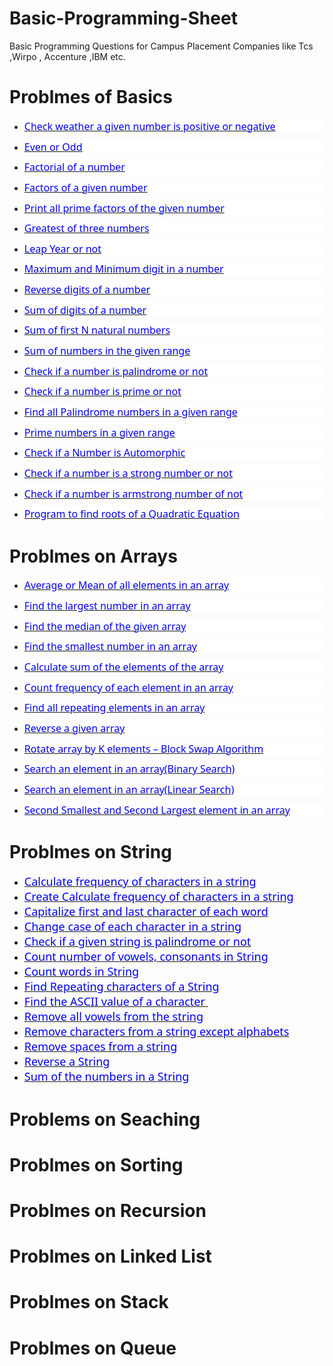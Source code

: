 # Basic-Programming-Sheet
Basic Programming Questions for Campus Placement Companies like Tcs ,Wirpo , Accenture ,IBM etc.

<h1>Problmes of Basics</h1>

<ul style="margin-bottom:0cm;margin-top:0cm;" type="disc">
    <li style='margin-top:3.0pt;margin-right:0cm;margin-bottom:8.0pt;margin-left:0cm;line-height:normal;font-size:15px;font-family:"Calibri",sans-serif;color:#24292F;background:white;'><span style='font-size:16px;font-family:"Segoe UI",sans-serif;'><a href="https://github.com/vishnu9701/Basic-Programming-Sheet/blob/main/Basic%20Questions%20on%20Number/Check%20weather%20a%20given%20number%20is%20positive%20or%20negative.cpp" title="Check weather a given number is positive or negative.cpp"><span style="color:blue;">Check weather a given number is positive or negative</span></a></span></li>
    <li style='margin-top:3.0pt;margin-right:0cm;margin-bottom:8.0pt;margin-left:0cm;line-height:normal;font-size:15px;font-family:"Calibri",sans-serif;color:#24292F;background:white;'><span style='font-size:16px;font-family:"Segoe UI",sans-serif;'><a href="https://github.com/vishnu9701/Basic-Programming-Sheet/blob/main/Basic%20Questions%20on%20Number/Even%20or%20Odd.cpp" title="Even or Odd.cpp"><span style="color:blue;">Even or Odd</span></a></span></li>
    <li style='margin-top:3.0pt;margin-right:0cm;margin-bottom:8.0pt;margin-left:0cm;line-height:normal;font-size:15px;font-family:"Calibri",sans-serif;color:#24292F;background:white;'><span style='font-size:16px;font-family:"Segoe UI",sans-serif;'><a href="https://github.com/vishnu9701/Basic-Programming-Sheet/blob/main/Basic%20Questions%20on%20Number/Factorial%20of%20a%20number.cpp" title="Factorial of a number.cpp"><span style="color:blue;">Factorial of a number</span></a></span></li>
    <li style='margin-top:3.0pt;margin-right:0cm;margin-bottom:8.0pt;margin-left:0cm;line-height:normal;font-size:15px;font-family:"Calibri",sans-serif;color:#24292F;background:white;'><span style='font-size:16px;font-family:"Segoe UI",sans-serif;'><a href="https://github.com/vishnu9701/Basic-Programming-Sheet/blob/main/Basic%20Questions%20on%20Number/Factors%20of%20a%20given%20number.cpp" title="Factors of a given number.cpp"><span style="color:blue;">Factors of a given number</span></a></span></li>
    <li style='margin-top:3.0pt;margin-right:0cm;margin-bottom:8.0pt;margin-left:0cm;line-height:normal;font-size:15px;font-family:"Calibri",sans-serif;color:#24292F;background:white;'><span style='font-size:16px;font-family:"Segoe UI",sans-serif;'><a href="https://github.com/vishnu9701/Basic-Programming-Sheet/blob/main/Basic%20Questions%20on%20Number/Print%20all%20prime%20factors%20of%20the%20given%20number.cpp" title="Print all prime factors of the given number.cpp"><span style="color:blue;">Print all prime factors of the given number</span></a></span></li>
    <li style='margin-top:3.0pt;margin-right:0cm;margin-bottom:8.0pt;margin-left:0cm;line-height:normal;font-size:15px;font-family:"Calibri",sans-serif;color:#24292F;background:white;'><span style='font-size:16px;font-family:"Segoe UI",sans-serif;'><a href="https://github.com/vishnu9701/Basic-Programming-Sheet/blob/main/Basic%20Questions%20on%20Number/Greatest%20of%20three%20numbers.cpp" title="Greatest of three numbers.cpp"><span style="color:blue;">Greatest of three numbers</span></a></span></li>
    <li style='margin-top:3.0pt;margin-right:0cm;margin-bottom:8.0pt;margin-left:0cm;line-height:normal;font-size:15px;font-family:"Calibri",sans-serif;color:#24292F;background:white;'><span style='font-size:16px;font-family:"Segoe UI",sans-serif;'><a href="https://github.com/vishnu9701/Basic-Programming-Sheet/blob/main/Basic%20Questions%20on%20Number/Leap%20Year%20or%20not.cpp" title="Leap Year or not.cpp"><span style="color:blue;">Leap Year or not</span></a></span></li>
    <li style='margin-top:3.0pt;margin-right:0cm;margin-bottom:8.0pt;margin-left:0cm;line-height:normal;font-size:15px;font-family:"Calibri",sans-serif;color:#24292F;background:white;'><span style='font-size:16px;font-family:"Segoe UI",sans-serif;'><a href="https://github.com/vishnu9701/Basic-Programming-Sheet/blob/main/Basic%20Questions%20on%20Number/Maximum%20and%20Minimum%20digit%20in%20a%20number.cpp" title="Maximum and Minimum digit in a number.cpp"><span style="color:blue;">Maximum and Minimum digit in a number</span></a></span></li>
    <li style='margin-top:3.0pt;margin-right:0cm;margin-bottom:8.0pt;margin-left:0cm;line-height:normal;font-size:15px;font-family:"Calibri",sans-serif;color:#24292F;background:white;'><span style='font-size:16px;font-family:"Segoe UI",sans-serif;'><a href="https://github.com/vishnu9701/Basic-Programming-Sheet/blob/main/Basic%20Questions%20on%20Number/Reverse%20digits%20of%20a%20number.cpp" title="Reverse digits of a number.cpp"><span style="color:blue;">Reverse digits of a number</span></a></span></li>
    <li style='margin-top:3.0pt;margin-right:0cm;margin-bottom:8.0pt;margin-left:0cm;line-height:normal;font-size:15px;font-family:"Calibri",sans-serif;color:#24292F;background:white;'><span style='font-size:16px;font-family:"Segoe UI",sans-serif;'><a href="https://github.com/vishnu9701/Basic-Programming-Sheet/blob/main/Basic%20Questions%20on%20Number/Sum%20of%20digits%20of%20a%20number.cpp" title="Sum of digits of a number.cpp"><span style="color:blue;">Sum of digits of a number</span></a></span></li>
    <li style='margin-top:3.0pt;margin-right:0cm;margin-bottom:8.0pt;margin-left:0cm;line-height:normal;font-size:15px;font-family:"Calibri",sans-serif;color:#24292F;background:white;'><span style='font-size:16px;font-family:"Segoe UI",sans-serif;'><a href="https://github.com/vishnu9701/Basic-Programming-Sheet/blob/main/Basic%20Questions%20on%20Number/Sum%20of%20first%20N%20natural%20numbers.cpp" title="Sum of first N natural numbers.cpp"><span style="color:blue;">Sum of first N natural numbers</span></a></span></li>
    <li style='margin-top:3.0pt;margin-right:0cm;margin-bottom:8.0pt;margin-left:0cm;line-height:normal;font-size:15px;font-family:"Calibri",sans-serif;color:#24292F;background:white;'><span style='font-size:16px;font-family:"Segoe UI",sans-serif;'><a href="https://github.com/vishnu9701/Basic-Programming-Sheet/blob/main/Basic%20Questions%20on%20Number/Sum%20of%20numbers%20in%20the%20given%20range.cpp" title="Sum of numbers in the given range.cpp"><span style="color:blue;">Sum of numbers in the given range</span></a></span></li>
    <li style='margin-top:3.0pt;margin-right:0cm;margin-bottom:8.0pt;margin-left:0cm;line-height:normal;font-size:15px;font-family:"Calibri",sans-serif;color:#24292F;background:white;'><span style='font-size:16px;font-family:"Segoe UI",sans-serif;'><a href="https://github.com/vishnu9701/Basic-Programming-Sheet/blob/main/Basic%20Questions%20on%20Number/Check%20if%20a%20number%20is%20palindrome%20or%20not.cpp" title="Check if a number is palindrome or not.cpp"><span style="color:     blue;">Check if a number is palindrome or not</span></a></span></li>
    <li style='margin-top:3.0pt;margin-right:0cm;margin-bottom:8.0pt;margin-left:0cm;line-height:normal;font-size:15px;font-family:"Calibri",sans-serif;color:#24292F;background:white;'><span style='font-size:16px;font-family:"Segoe UI",sans-serif;'><a href="https://github.com/vishnu9701/Basic-Programming-Sheet/blob/main/Basic%20Questions%20on%20Number/Check%20if%20a%20number%20is%20prime%20or%20not.cpp" title="Check if a number is prime or not.cpp"><span style="color:blue;">Check if a number is prime or not</span></a></span></li>
    <li style='margin-top:3.0pt;margin-right:0cm;margin-bottom:8.0pt;margin-left:0cm;line-height:normal;font-size:15px;font-family:"Calibri",sans-serif;color:#24292F;background:white;'><span style='font-size:16px;font-family:"Segoe UI",sans-serif;'><a href="https://github.com/vishnu9701/Basic-Programming-Sheet/blob/main/Basic%20Questions%20on%20Number/Find%20all%20Palindrome%20numbers%20in%20a%20given%20range.cpp" title="Find all Palindrome numbers in a given range.cpp"><span style="color:blue;">Find all Palindrome numbers in a given range</span></a></span></li>
    <li style='margin-top:3.0pt;margin-right:0cm;margin-bottom:8.0pt;margin-left:0cm;line-height:normal;font-size:15px;font-family:"Calibri",sans-serif;color:#24292F;background:white;'><span style='font-size:16px;font-family:"Segoe UI",sans-serif;'><a href="https://github.com/vishnu9701/Basic-Programming-Sheet/blob/main/Basic%20Questions%20on%20Number/Prime%20numbers%20in%20a%20given%20range.cpp" title="Prime numbers in a given range.cpp"><span style="color:blue;">Prime numbers in a given range</span></a></span></li>
    <li style='margin-top:0cm;margin-right:0cm;margin-bottom:8.0pt;margin-left:0cm;line-height:normal;font-size:15px;font-family:"Calibri",sans-serif;color:#24292F;background:white;'><span style='font-size:16px;font-family:"Segoe UI",sans-serif;'><a href="https://github.com/vishnu9701/Basic-Programming-Sheet/blob/main/Basic%20Questions%20on%20Number/Check%20if%20a%20Number%20is%20Automorphic.cpp" title="Check if a Number is Automorphic.cpp"><span style="color:blue;">Check if a Number is Automorphic</span></a></span></li>
    <li style='margin-top:3.0pt;margin-right:0cm;margin-bottom:8.0pt;margin-left:0cm;line-height:normal;font-size:15px;font-family:"Calibri",sans-serif;color:#24292F;background:white;'><span style='font-size:16px;font-family:"Segoe UI",sans-serif;'><a href="https://github.com/vishnu9701/Basic-Programming-Sheet/blob/main/Basic%20Questions%20on%20Number/Check%20if%20a%20number%20is%20a%20strong%20number%20or%20not.cpp" title="Check if a number is a strong number or not.cpp"><span style="color:blue;">Check if a number is a strong number or not</span></a></span></li>
    <li style='margin-top:3.0pt;margin-right:0cm;margin-bottom:8.0pt;margin-left:0cm;line-height:normal;font-size:15px;font-family:"Calibri",sans-serif;color:#24292F;background:white;'><span style='font-size:16px;font-family:"Segoe UI",sans-serif;'><a href="https://github.com/vishnu9701/Basic-Programming-Sheet/blob/main/Basic%20Questions%20on%20Number/Check%20if%20a%20number%20is%20armstrong%20number%20of%20not.cpp" title="Check if a number is armstrong number of not.cpp"><span style="color:blue;">Check if a number is armstrong number of not</span></a></span></li>
    <li style='margin-top:3.0pt;margin-right:0cm;margin-bottom:8.0pt;margin-left:0cm;line-height:normal;font-size:15px;font-family:"Calibri",sans-serif;color:#24292F;background:white;'><span style='font-size:16px;font-family:"Segoe UI",sans-serif;'><a href="https://github.com/vishnu9701/Basic-Programming-Sheet/blob/main/Basic%20Questions%20on%20Number/Program%20to%20find%20roots%20of%20a%20Quadratic%20Equation.cpp" title="Program to find roots of a Quadratic Equation.cpp"><span style="color:blue;">Program to find roots of a Quadratic Equation</span></a></span></li>
</ul>



<h1>Problmes on Arrays</h1>



<ul style="margin-bottom:0cm;" type="disc">
    <li style='margin-top:0cm;margin-right:0cm;margin-bottom:8.0pt;margin-left:0cm;line-height:normal;font-size:15px;font-family:"Calibri",sans-serif;color:#24292F;background:white;'><span style='font-size:16px;font-family:"Segoe UI",sans-serif;'><a href="https://github.com/vishnu9701/Basic-Programming-Sheet/blob/main/Array/Average%20or%20Mean%20of%20all%20elements%20in%20an%20array.cpp" title="Average or Mean of all elements in an array.cpp"><span style="color:blue;">Average or Mean of all elements in an array</span></a></span></li>
    <li style='margin-top:3.0pt;margin-right:0cm;margin-bottom:8.0pt;margin-left:0cm;line-height:normal;font-size:15px;font-family:"Calibri",sans-serif;color:#24292F;background:white;'><span style='font-size:16px;font-family:"Segoe UI",sans-serif;'><a href="https://github.com/vishnu9701/Basic-Programming-Sheet/blob/main/Array/Find%20the%20largest%20number%20in%20an%20array.cpp" title="Find the largest number in an array.cpp"><span style="color:blue;">Find the largest number in an array</span></a></span></li>
    <li style='margin-top:3.0pt;margin-right:0cm;margin-bottom:8.0pt;margin-left:0cm;line-height:normal;font-size:15px;font-family:"Calibri",sans-serif;color:#24292F;background:white;'><span style='font-size:16px;font-family:"Segoe UI",sans-serif;'><a href="https://github.com/vishnu9701/Basic-Programming-Sheet/blob/main/Array/Find%20the%20median%20of%20the%20given%20array.cpp" title="Find the median of the given array.cpp"><span style="color:blue;">Find the median of the given array</span></a></span></li>
    <li style='margin-top:3.0pt;margin-right:0cm;margin-bottom:8.0pt;margin-left:0cm;line-height:normal;font-size:15px;font-family:"Calibri",sans-serif;color:#24292F;background:white;'><span style='font-size:16px;font-family:"Segoe UI",sans-serif;'><a href="https://github.com/vishnu9701/Basic-Programming-Sheet/blob/main/Array/Find%20the%20smallest%20number%20in%20an%20array.cpp" title="Find the smallest number in an array.cpp"><span style="color:blue;">Find the smallest number in an array</span></a></span></li>
    <li style='margin-top:3.0pt;margin-right:0cm;margin-bottom:8.0pt;margin-left:0cm;line-height:normal;font-size:15px;font-family:"Calibri",sans-serif;color:#24292F;background:white;'><span style='font-size:16px;font-family:"Segoe UI",sans-serif;'><a href="https://github.com/vishnu9701/Basic-Programming-Sheet/blob/main/Array/Calculate%20sum%20of%20the%20elements%20of%20the%20array.cpp" title="Calculate sum of the elements of the array.cpp"><span style="color:blue;">Calculate sum of the elements of the array</span></a></span></li>
    <li style='margin-top:3.0pt;margin-right:0cm;margin-bottom:8.0pt;margin-left:0cm;line-height:normal;font-size:15px;font-family:"Calibri",sans-serif;color:#24292F;background:white;'><span style='font-size:16px;font-family:"Segoe UI",sans-serif;'><a href="https://github.com/vishnu9701/Basic-Programming-Sheet/blob/main/Array/Count%20frequency%20of%20each%20element%20in%20an%20array.cpp" title="Count frequency of each element in an array.cpp"><span style="color:blue;">Count frequency of each element in an array</span></a></span></li>
    <li style='margin-top:3.0pt;margin-right:0cm;margin-bottom:8.0pt;margin-left:0cm;line-height:normal;font-size:15px;font-family:"Calibri",sans-serif;color:#24292F;background:white;'><span style='font-size:16px;font-family:"Segoe UI",sans-serif;'><a href="https://github.com/vishnu9701/Basic-Programming-Sheet/blob/main/Array/Find%20all%20repeating%20elements%20in%20an%20array.cpp" title="Find all repeating elements in an array.cpp"><span style="color:blue;">Find all repeating elements in an array</span></a></span></li>
    <li style='margin-top:3.0pt;margin-right:0cm;margin-bottom:8.0pt;margin-left:0cm;line-height:normal;font-size:15px;font-family:"Calibri",sans-serif;color:#24292F;background:white;'><span style='font-size:16px;font-family:"Segoe UI",sans-serif;'><a href="https://github.com/vishnu9701/Basic-Programming-Sheet/blob/main/Array/Reverse%20a%20given%20array.cpp" title="Reverse a given array.cpp"><span style="color:blue;">Reverse a given array</span></a></span></li>
    <li style='margin-top:3.0pt;margin-right:0cm;margin-bottom:8.0pt;margin-left:0cm;line-height:normal;font-size:15px;font-family:"Calibri",sans-serif;color:#24292F;background:white;'><span style='font-size:16px;font-family:"Segoe UI",sans-serif;'><a href="https://github.com/vishnu9701/Basic-Programming-Sheet/blob/main/Array/Rotate%20array%20by%20K%20elements%20%E2%80%93%20Block%20Swap%20Algorithm.cpp" title="Rotate array by K elements – Block Swap Algorithm.cpp"><span style="color:blue;">Rotate array by K elements &ndash; Block Swap Algorithm</span></a></span></li>
    <li style='margin-top:3.0pt;margin-right:0cm;margin-bottom:8.0pt;margin-left:0cm;line-height:normal;font-size:15px;font-family:"Calibri",sans-serif;color:#24292F;background:white;'><span style='font-size:16px;font-family:"Segoe UI",sans-serif;'><a href="https://github.com/vishnu9701/Basic-Programming-Sheet/blob/main/Array/Search%20an%20element%20in%20an%20array(Binary%20Search).cpp" title="Search an element in an array(Binary Search).cpp"><span style="color:blue;">Search an element in an array(Binary Search)</span></a></span></li>
    <li style='margin-top:3.0pt;margin-right:0cm;margin-bottom:8.0pt;margin-left:0cm;line-height:normal;font-size:15px;font-family:"Calibri",sans-serif;color:#24292F;background:white;'><span style='font-size:16px;font-family:"Segoe UI",sans-serif;'><a href="https://github.com/vishnu9701/Basic-Programming-Sheet/blob/main/Array/Search%20an%20element%20in%20an%20array(Linear%20Search).cpp" title="Search an element in an array(Linear Search).cpp"><span style="color:blue;">Search an element in an array(Linear Search)</span></a></span></li>
    <li style='margin-top:3.0pt;margin-right:0cm;margin-bottom:8.0pt;margin-left:0cm;line-height:normal;font-size:15px;font-family:"Calibri",sans-serif;color:#24292F;background:white;'><span style='font-size:16px;font-family:"Segoe UI",sans-serif;'><a href="https://github.com/vishnu9701/Basic-Programming-Sheet/blob/main/Array/Second%20Smallest%20and%20Second%20Largest%20element%20in%20an%20array.cpp" title="Second Smallest and Second Largest element in an array.cpp"><span style="color:blue;">Second Smallest and Second Largest element in an array</span></a></span></li>
</ul>



<h1> Problmes on String</h1>


<ul style="list-style-type: disc;">
    <li><span style='font-family:"Segoe UI",sans-serif;font-size:13.5pt;color:black;'><a href="https://github.com/vishnu9701/Basic-Programming-Sheet/blob/main/String/Calculate%20frequency%20of%20characters%20in%20a%20string.cpp" title="Calculate frequency of characters in a string.cpp"><span style="color:blue;">Calculate frequency of characters in a string</span></a></span></li>
    <li><span style='font-family:"Segoe UI",sans-serif;font-size:13.5pt;color:black;'><a href="https://github.com/vishnu9701/Basic-Programming-Sheet/commit/4101b3ec78890b65f760bd379bacef300f869ec5" title="Create Calculate frequency of characters in a string.cpp"><span style="color:blue;">Create Calculate frequency of characters in a string</span></a></span></li>
    <li><span style='font-family:"Segoe UI",sans-serif;font-size:13.5pt;color:black;'><a href="https://github.com/vishnu9701/Basic-Programming-Sheet/blob/main/String/Capitalize%20first%20and%20last%20character%20of%20each%20word.cpp" title="Capitalize first and last character of each word.cpp"><span style="color:blue;">Capitalize first and last character of each word</span></a></span></li>
    <li><span style='font-family:"Segoe UI",sans-serif;font-size:13.5pt;color:black;'><a href="https://github.com/vishnu9701/Basic-Programming-Sheet/blob/main/String/Change%20case%20of%20each%20character%20in%20a%20string.cpp" title="Change case of each character in a string.cpp"><span style="color:blue;">Change case of each character in a string</span></a></span></li>
    <li><span style='font-family:"Segoe UI",sans-serif;font-size:13.5pt;color:black;'><a href="https://github.com/vishnu9701/Basic-Programming-Sheet/blob/main/String/Check%20if%20a%20given%20string%20is%20palindrome%20or%20not.cpp" title="Check if a given string is palindrome or not.cpp"><span style="color:blue;">Check if a given string is palindrome or not</span></a></span></li>
    <li><span style='font-family:"Segoe UI",sans-serif;font-size:13.5pt;color:black;'><a href="https://github.com/vishnu9701/Basic-Programming-Sheet/blob/main/String/Count%20number%20of%20vowels%2C%20consonants%20in%20String.cpp" title="Count number of vowels, consonants in String.cpp"><span style="color:blue;">Count number of vowels, consonants in String</span></a></span></li>
    <li><span style='font-family:"Segoe UI",sans-serif;font-size:13.5pt;color:black;'><a href="https://github.com/vishnu9701/Basic-Programming-Sheet/blob/main/String/Count%20words%20in%20String.cpp" title="Count words in String.cpp"><span style="color:blue;">Count words in String</span></a></span></li>
    <li><span style='font-family:"Segoe UI",sans-serif;font-size:13.5pt;color:black;'><a href="https://github.com/vishnu9701/Basic-Programming-Sheet/blob/main/String/Find%20Repeating%20characters%20of%20a%20String.cpp" title="Find Repeating characters of a String.cpp"><span style="color:blue;">Find Repeating characters of a String</span></a></span></li>
    <li><span style='font-family:"Segoe UI",sans-serif;font-size:13.5pt;color:black;'><a href="https://github.com/vishnu9701/Basic-Programming-Sheet/blob/main/String/Find%20the%20ASCII%20value%20of%20a%20character%20.cpp" title="Find the ASCII value of a character .cpp"><span style="color:blue;">Find the ASCII value of a character&nbsp;</span></a></span></li>
    <li><span style='font-family:"Segoe UI",sans-serif;font-size:13.5pt;color:black;'><a href="https://github.com/vishnu9701/Basic-Programming-Sheet/blob/main/String/Remove%20all%20vowels%20from%20the%20string.cpp" title="Remove all vowels from the string.cpp"><span style="color:blue;">Remove all vowels from the string</span></a></span></li>
    <li><span style='font-family:"Segoe UI",sans-serif;font-size:13.5pt;color:black;'><a href="https://github.com/vishnu9701/Basic-Programming-Sheet/blob/main/String/Remove%20characters%20from%20a%20string%20except%20alphabets.cpp" title="Remove characters from a string except alphabets.cpp"><span style="color:blue;">Remove characters from a string except alphabets</span></a></span></li>
    <li><span style='font-family:"Segoe UI",sans-serif;font-size:13.5pt;color:black;'><a href="https://github.com/vishnu9701/Basic-Programming-Sheet/blob/main/String/Remove%20spaces%20from%20a%20string.cpp" title="Remove spaces from a string.cpp"><span style="color:blue;">Remove spaces from a string</span></a></span></li>
    <li><span style='font-family:"Segoe UI",sans-serif;font-size:13.5pt;color:black;'><a href="https://github.com/vishnu9701/Basic-Programming-Sheet/blob/main/String/Reverse%20a%20String.cpp" title="Reverse a String.cpp"><span style="color:blue;">Reverse a String</span></a></span></li>
    <li><span style='font-family:"Segoe UI",sans-serif;font-size:13.5pt;color:black;'><a href="https://github.com/vishnu9701/Basic-Programming-Sheet/blob/main/String/Sum%20of%20the%20numbers%20in%20a%20String.cpp" title="Sum of the numbers in a String.cpp"><span style="color:blue;">Sum of the numbers in a String</span></a></span></li>
</ul>



<h1>Problems on Seaching<h1>



<h1>Problmes on Sorting<h1>



<h1>Problmes on Recursion<h1>


<h1> Problmes on Linked List<h1>


<h1>Problmes on Stack<h1>



<h1>Problmes on Queue<h1>
